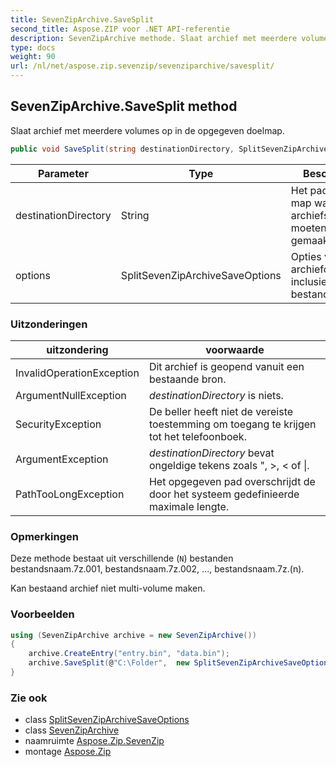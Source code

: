 ```yaml
---
title: SevenZipArchive.SaveSplit
second_title: Aspose.ZIP voor .NET API-referentie
description: SevenZipArchive methode. Slaat archief met meerdere volumes op in de opgegeven doelmap.
type: docs
weight: 90
url: /nl/net/aspose.zip.sevenzip/sevenziparchive/savesplit/
---
```

## SevenZipArchive.SaveSplit method

Slaat archief met meerdere volumes op in de opgegeven doelmap.

```csharp
public void SaveSplit(string destinationDirectory, SplitSevenZipArchiveSaveOptions options)
```

| Parameter | Type | Beschrijving |
| --- | --- | --- |
| destinationDirectory | String | Het pad naar de map waar archiefsegmenten moeten worden gemaakt. |
| options | SplitSevenZipArchiveSaveOptions | Opties voor archiefopslag, inclusief bestandsnaam. |

### Uitzonderingen

| uitzondering | voorwaarde |
| --- | --- |
| InvalidOperationException | Dit archief is geopend vanuit een bestaande bron. |
| ArgumentNullException | *destinationDirectory* is niets. |
| SecurityException | De beller heeft niet de vereiste toestemming om toegang te krijgen tot het telefoonboek. |
| ArgumentException | *destinationDirectory* bevat ongeldige tekens zoals ", &gt;, &lt; of &#x7C;. |
| PathTooLongException | Het opgegeven pad overschrijdt de door het systeem gedefinieerde maximale lengte. |

### Opmerkingen

Deze methode bestaat uit verschillende (`N`) bestanden bestandsnaam.7z.001, bestandsnaam.7z.002, ..., bestandsnaam.7z.(n).

Kan bestaand archief niet multi-volume maken.

### Voorbeelden

```csharp
using (SevenZipArchive archive = new SevenZipArchive())
{
    archive.CreateEntry("entry.bin", "data.bin");
    archive.SaveSplit(@"C:\Folder",  new SplitSevenZipArchiveSaveOptions("volume", 65536));
}
```

### Zie ook

* class [SplitSevenZipArchiveSaveOptions](../../../aspose.zip.saving/splitsevenziparchivesaveoptions/)
* class [SevenZipArchive](../)
* naamruimte [Aspose.Zip.SevenZip](../../sevenziparchive/)
* montage [Aspose.Zip](../../../)



